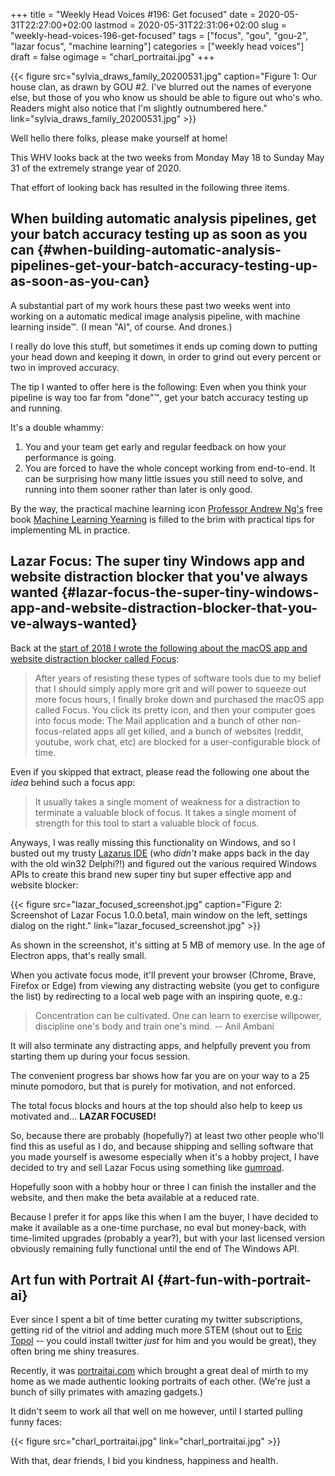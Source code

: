+++
title = "Weekly Head Voices #196: Get focused"
date = 2020-05-31T22:27:00+02:00
lastmod = 2020-05-31T22:31:06+02:00
slug = "weekly-head-voices-196-get-focused"
tags = ["focus", "gou", "gou-2", "lazar focus", "machine learning"]
categories = ["weekly head voices"]
draft = false
ogimage = "charl_portraitai.jpg"
+++

{{< figure src="sylvia_draws_family_20200531.jpg" caption="Figure 1: Our house clan, as drawn by GOU #2. I've blurred out the names of everyone else, but those of you who know us should be able to figure out who's who. Readers might also notice that I'm slightly outnumbered here." link="sylvia_draws_family_20200531.jpg" >}}

Well hello there folks, please make yourself at home!

This WHV looks back at the two weeks from Monday May 18 to Sunday May 31 of the
extremely strange year of 2020.

That effort of looking back has resulted in the following three items.


## When building automatic analysis pipelines, get your batch accuracy testing up as soon as you can {#when-building-automatic-analysis-pipelines-get-your-batch-accuracy-testing-up-as-soon-as-you-can}

A substantial part of my work hours these past two weeks went into working on a
automatic medical image analysis pipeline, with machine learning
inside&trade;. (I mean "AI", of course. And drones.)

I really do love this stuff, but sometimes it ends up coming down to putting
your head down and keeping it down, in order to grind out every percent or two
in improved accuracy.

The tip I wanted to offer here is the following: Even when you think your
pipeline is way too far from "done"&trade;, get your batch accuracy testing up
and running.

It's a double whammy:

1.  You and your team get early and regular feedback on how your performance is
    going.
2.  You are forced to have the whole concept working from end-to-end. It can be
    surprising how many little issues you still need to solve, and running into
    them sooner rather than later is only good.

By the way, the practical machine learning icon [Professor Andrew Ng's](https://en.wikipedia.org/wiki/Andrew%5FNg) free book
[Machine Learning Yearning](https://www.deeplearning.ai/machine-learning-yearning/) is filled to the brim with practical tips for
implementing ML in practice.


## Lazar Focus: The super tiny Windows app and website distraction blocker that you've always wanted {#lazar-focus-the-super-tiny-windows-app-and-website-distraction-blocker-that-you-ve-always-wanted}

Back at the [start of 2018 I wrote the following about the macOS app and website
distraction blocker called Focus](/2018/01/07/weekly-head-voices-126-fleur-de-lis/):

> After years of resisting these types of software tools due to my belief that I
> should simply apply more grit and will power to squeeze out more focus hours,
> I finally broke down and purchased the macOS app called Focus. You click its
> pretty icon, and then your computer goes into focus mode: The Mail application
> and a bunch of other non-focus-related apps all get killed, and a bunch of
> websites (reddit, youtube, work chat, etc) are blocked for a user-configurable
> block of time.

Even if you skipped that extract, please read the following one about the
_idea_ behind such a focus app:

> It usually takes a single moment of weakness for a distraction to terminate a
> valuable block of focus. It takes a single moment of strength for this tool to
> start a valuable block of focus.

Anyways, I was really missing this functionality on Windows, and so I busted
out my trusty [Lazarus IDE](https://www.lazarus-ide.org/) (who _didn't_ make apps back in the day with the old
win32 Delphi?!) and figured out the various required Windows APIs to create
this brand new super tiny but super effective app and website blocker:

{{< figure src="lazar_focused_screenshot.jpg" caption="Figure 2: Screenshot of Lazar Focus 1.0.0.beta1, main window on the left, settings dialog on the right." link="lazar_focused_screenshot.jpg" >}}

As shown in the screenshot, it's sitting at 5 MB of memory use. In the age of
Electron apps, that's really small.

When you activate focus mode, it'll prevent your browser (Chrome, Brave,
Firefox or Edge) from viewing any distracting website (you get to configure the
list) by redirecting to a local web page with an inspiring quote, e.g.:

> Concentration can be cultivated. One can learn to exercise willpower,
> discipline one's body and train one's mind. -- Anil Ambani

It will also terminate any distracting apps, and helpfully prevent you from
starting them up during your focus session.

The convenient progress bar shows how far you are on your way to a 25 minute
pomodoro, but that is purely for motivation, and not enforced.

The total focus blocks and hours at the top should also help to keep us
motivated and... **LAZAR FOCUSED!**

So, because there are probably (hopefully?) at least two other people who'll
find this as useful as I do, and because shipping and selling software that you
made yourself is awesome especially when it's a hobby project, I have decided
to try and sell Lazar Focus using something like [gumroad](https://gumroad.com/).

Hopefully soon with a hobby hour or three I can finish the installer and the
website, and then make the beta available at a reduced rate.

Because I prefer it for apps like this when I am the buyer, I have decided to
make it available as a one-time purchase, no eval but money-back, with
time-limited upgrades (probably a year?), but with your last licensed version
obviously remaining fully functional until the end of The Windows API.


## Art fun with Portrait AI {#art-fun-with-portrait-ai}

Ever since I spent a bit of time better curating my twitter subscriptions,
getting rid of the vitriol and adding much more STEM (shout out to [Eric Topol](https://twitter.com/EricTopol)
-- you could install twitter _just_ for him and you would be great), they often
bring me shiny treasures.

Recently, it was [portraitai.com](https://portraitai.com/) which brought a great deal of mirth to my home
as we made authentic looking portraits of each other. (We're just a bunch of
silly primates with amazing gadgets.)

It didn't seem to work all that well on me however, until I started pulling
funny faces:

{{< figure src="charl_portraitai.jpg" link="charl_portraitai.jpg" >}}

With that, dear friends, I bid you kindness, happiness and health.
